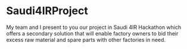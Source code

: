 # Saudi4IRProject
My team and I present to you our project in Saudi 4IR Hackathon which offers a secondary solution that will enable factory owners to bid their excess raw material and spare parts with other factories in need.
